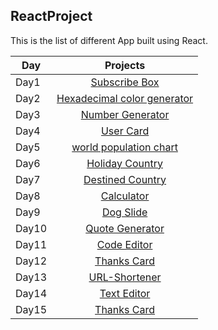 ## ReactProject
This is the list of different App built using React. 

| Day |                                                                       Projects                                                                     |
| ----- | :-------------------------------------------------------------------------------------------------------------------------------------------------: |
| Day1 |  [Subscribe Box]()                                                                                          |
| Day2 |   [Hexadecimal color generator](https://maxwizardth.github.io/ReactProject/React/Day2_Project/hexadecimal2B.html)                                                                                                                  |
| Day3 |    [Number Generator](  https://maxwizardth.github.io/ReactProject/React/Day3_Project/Number_Generator.html)                                                                                                                   |
| Day4 |  [User Card](https://maxwizardth.github.io/ReactProject/React/Day4_Project/User_Card.html)                                                                                                           |
| Day5 | [world population chart]( https://maxwizardth.github.io/ReactProject/React/Day5_Project/population.html)   |                                                                                                            |
| Day6 |  [Holiday Country ](https://maxwizardth.github.io/ReactProject/React/Day6_Project/CountryHoliday.html)  |
| Day7 | [Destined Country]( https://maxwizardth.github.io/ReactProject/React/Day7_Project/DestinyCountry.html)                                                                                                               |
| Day8 |  [Calculator](https://maxwizardth.github.io/ReactProject/React/Day8_Project/calculator.html)|
| Day9 | [Dog Slide]( https://maxwizardth.github.io/ReactProject/React/Day9_Project/DogSlider.html)                                                                                                               |
| Day10 |  [Quote Generator](https://maxwizardth.github.io/ReactProject/React/Day10_Project/quoteGenerator.html)|
| Day11 | [Code Editor]( https://maxwizardth.github.io/ReactProject/React/Day11_Project/CodeEditor.html)                                                                                                               |
| Day12 |  [Thanks Card](https://maxwizardth.github.io/ReactProject/React/Day12_Project/thanksCard.html)|
| Day13 |  [URL-Shortener](https://maxwizardth.github.io/ReactProject/React/Day13_Project/urlShortener.html)|
| Day14 | [Text Editor]( https://maxwizardth.github.io/ReactProject/React/Day14_Project/textEditor.html)                                                                                                               |
| Day15 |  [Thanks Card](https://maxwizardth.github.io/ReactProject/React/Day15_Project/thanksCard.html)|
